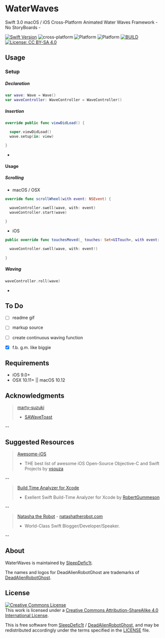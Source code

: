 # WaterWaves

Swift 3.0 macOS / iOS Cross-Platform Animated Water Waves Framework - No StoryBoards -

[![Swift Version](https://img.shields.io/badge/swift-3.0-orange.svg?style=flat)](https://github.com/apple/swift)
![cross-platform](https://img.shields.io/badge/cross--platform-Apple-blue.svg?style=flat)
![Platform](https://img.shields.io/badge/platform-iOS-blue.svg?style=flat)
![Platform](https://img.shields.io/badge/platform-macOS-blue.svg?style=flat)
[![BUILD](https://img.shields.io/badge/build-passing-brightgreen.svg?style=flat)](https://github.com/deadAlienRobotGhost/WaterWaves)
[![License: CC BY-SA 4.0](https://img.shields.io/badge/license-CC%20BY--SA%204.0-brightgreen.svg?style=flat)](http://creativecommons.org/licenses/by-sa/4.0/)

## Usage

### Setup

##### Declaration

```swift
var wave: Wave = Wave()
var waveController: WaveController = WaveController()
```

##### Insertion
```swift
override public func viewDidLoad() { 

  super.viewDidLoad() 
  wave.setup(in: view)
  
}
```

-


#### Usage

##### Scrolling

- macOS / OSX
```swift
override func scrollWheel(with event: NSEvent) {

  waveController.swell(wave, with: event)
  waveController.start(wave)
  
}
```

- iOS
```swift
public override func touchesMoved(_ touches: Set<UITouch>, with event: UIEvent?) {

  waveController.swell(wave, with: event!)
  
}
```

##### Waving

```swift
waveController.roll(wave)
```

-


## To Do

- [ ] readme gif
- [ ] markup source
- [ ] create continuous waving function
- [x] f.b. g.m. like biggie


## Requirements

- iOS 9.0+
- OSX 10.11+ || macOS 10.12


## Acknowledgments

>[marty-suzuki](https://github.com/marty-suzuki)
>- [SAWaveToast](https://github.com/marty-suzuki/SAWaveToast)

--


## Suggested Resources

> [Awesome-iOS](https://github.com/vsouza/awesome-ios)
> - THE best list of awesome iOS Open-Source Objective-C and Swift Projects by [vsouza](https://github.com/vsouza)

--


> [Build Time Analyzer for Xcode](https://github.com/RobertGummesson/BuildTimeAnalyzer-for-Xcode)
> - Exellent Swift Build-Time Analyzer for Xcode by [RobertGummeson](https://github.com/RobertGummesson)

--


> [Natasha the Robot](https://github.com/natashatherobot) - [natashatherobot.com](https://www.natashatherobot.com)
> - World-Class Swift Blogger/Developer/Speaker. 

--


## About

WaterWaves is maintained by [SleepDefic1t](http://github.com/sleepdefic1t).

The names and logos for DeadAlienRobotGhost are trademarks of [DeadAlienRobotGhost](https://github.com/deadAlienRobotGhost).


## License

<a rel="license" href="http://creativecommons.org/licenses/by-sa/4.0/"><img alt="Creative Commons License" style="border-width:0" src="https://i.creativecommons.org/l/by-sa/4.0/88x31.png" /></a><br />This work is licensed under a <a rel="license" href="http://creativecommons.org/licenses/by-sa/4.0/">Creative Commons Attribution-ShareAlike 4.0 International License</a>.

This is free software from [SleepDefic1t](https://github.com/sleepdefic1t) / [DeadAlienRobotGhost](https://github.com/deadAlienRobotGhost), and may be redistributed accordingly
under the terms specified in the [LICENSE] file.

[LICENSE]: /LICENSE
